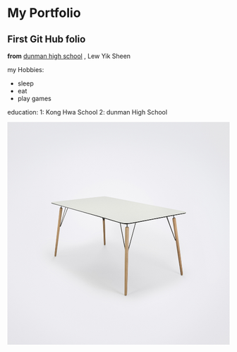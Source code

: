 # My Portfolio
## First Git Hub folio

**from** [dunman high school](https://dunmanhigh.moe.edu.sg/) , Lew Yik Sheen

my Hobbies:
 * sleep
 * eat
 * play games

education:
 1: Kong Hwa School
 2: dunman High School

![table](airtable.jpg)
